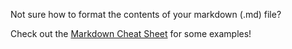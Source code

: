 Not sure how to format the contents of your markdown (.md) file?

Check out the [Markdown Cheat Sheet](https://www.markdownguide.org/cheat-sheet/) for some examples!
